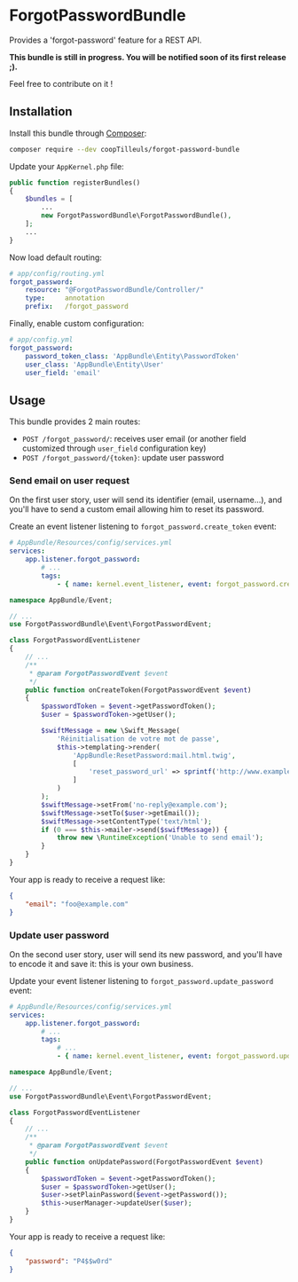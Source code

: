 # ForgotPasswordBundle

Provides a 'forgot-password' feature for a REST API.

**This bundle is still in progress. You will be notified soon of its first release ;).**

Feel free to contribute on it !

## Installation

Install this bundle through [Composer](https://getcomposer.org/):

```bash
composer require --dev coopTilleuls/forgot-password-bundle
```

Update your `AppKernel.php` file:

```php
public function registerBundles()
{
    $bundles = [
        ...
        new ForgotPasswordBundle\ForgotPasswordBundle(),
    ];
    ...
}
```

Now load default routing:

```yml
# app/config/routing.yml
forgot_password:
    resource: "@ForgotPasswordBundle/Controller/"
    type:     annotation
    prefix:   /forgot_password
```

Finally, enable custom configuration:

```yml
# app/config.yml
forgot_password:
    password_token_class: 'AppBundle\Entity\PasswordToken'
    user_class: 'AppBundle\Entity\User'
    user_field: 'email'
```

## Usage

This bundle provides 2 main routes:
- `POST /forgot_password/`: receives user email (or another field customized through `user_field` configuration key)
- `POST /forgot_password/{token}`: update user password

### Send email on user request

On the first user story, user will send its identifier (email, username...), and you'll have to send a custom email
allowing him to reset its password.

Create an event listener listening to `forgot_password.create_token` event:

```yml
# AppBundle/Resources/config/services.yml
services:
    app.listener.forgot_password:
        # ...
        tags:
            - { name: kernel.event_listener, event: forgot_password.create_token, method: onCreateToken }
```

```php
namespace AppBundle/Event;

// ...
use ForgotPasswordBundle\Event\ForgotPasswordEvent;

class ForgotPasswordEventListener
{
    // ...
    /**
     * @param ForgotPasswordEvent $event
     */
    public function onCreateToken(ForgotPasswordEvent $event)
    {
        $passwordToken = $event->getPasswordToken();
        $user = $passwordToken->getUser();

        $swiftMessage = new \Swift_Message(
            'Réinitialisation de votre mot de passe',
            $this->templating->render(
                'AppBundle:ResetPassword:mail.html.twig',
                [
                    'reset_password_url' => sprintf('http://www.example.com/forgot-password/%s', $passwordToken->getToken()),
                ]
            )
        );
        $swiftMessage->setFrom('no-reply@example.com');
        $swiftMessage->setTo($user->getEmail());
        $swiftMessage->setContentType('text/html');
        if (0 === $this->mailer->send($swiftMessage)) {
            throw new \RuntimeException('Unable to send email');
        }
    }
}
```

Your app is ready to receive a request like:

```json
{
    "email": "foo@example.com"
}
```

### Update user password

On the second user story, user will send its new password, and you'll have to encode it and save it: this is your own
business.

Update your event listener listening to `forgot_password.update_password` event:

```yml
# AppBundle/Resources/config/services.yml
services:
    app.listener.forgot_password:
        # ...
        tags:
            # ...
            - { name: kernel.event_listener, event: forgot_password.update_password, method: onUpdatePassword }
```

```php
namespace AppBundle/Event;

// ...
use ForgotPasswordBundle\Event\ForgotPasswordEvent;

class ForgotPasswordEventListener
{
    // ...
    /**
     * @param ForgotPasswordEvent $event
     */
    public function onUpdatePassword(ForgotPasswordEvent $event)
    {
        $passwordToken = $event->getPasswordToken();
        $user = $passwordToken->getUser();
        $user->setPlainPassword($event->getPassword());
        $this->userManager->updateUser($user);
    }
}
```

Your app is ready to receive a request like:

```json
{
    "password": "P4$$w0rd"
}
```
